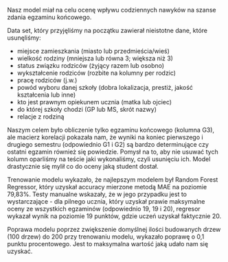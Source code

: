 Nasz model miał na celu ocenę wpływu codziennych nawyków na szanse zdania egzaminu końcowego. 

Data set, który przyjęliśmy na początku zawierał nieistotne dane, które usunęliśmy:
- miejsce zamieszkania (miasto lub przedmieścia/wieś)
- wielkość rodziny (mniejsza lub równa 3; większa niż 3) 
- status związku rodziców (żyjący razem lub osobno)
- wykształcenie rodziców (rozbite na kolumny per rodzic)
- pracę rodziców (j.w.)
- powód wyboru danej szkoły (dobra lokalizacja, prestiż, jakość kształcenia lub inne)
- kto jest prawnym opiekunem ucznia (matka lub ojciec)
- do której szkoły chodzi (GP lub MS, skrót nazwy)
- relacje z rodziną

Naszym celem było obliczenie tylko egzaminu końcowego (kolumna G3), ale macierz korelacji pokazała nam, że wyniki na koniec pierwszego i drugiego semestru (odpowiednio G1 i G2) są bardzo determinujące czy ostatni egzamin również się powiedzie. Pomysł na to, aby nie usuwać tych kolumn oparliśmy na teście jaki wykonaliśmy, czyli usunięciu ich. Model drastycznie się mylił co do oceny jaką student dostał.

Trenowanie modelu wykazało, że najlepszym modelem był Random Forest Regressor, który uzyskał accuracy mierzone metodą MAE na poziomie 79,83%. Testy manualne wskazały, że w jego przypadku jest to wystarczające - dla pilnego ucznia, który uzyskał prawie maksymalne oceny ze wszystkich egzaminów (odpowiednio 19, 19 i 20), regresor wykazał wynik na poziomie 19 punktów, gdzie uczeń uzyskał faktycznie 20.

Poprawa modelu poprzez zwiększenie domyślnej ilości budowanych drzew (100 drzew) do 200 przy trenowaniu modelu, wykazało poprawę o 0,1 punktu procentowego. Jest to maksymalna wartość jaką udało nam się uzyskać.
